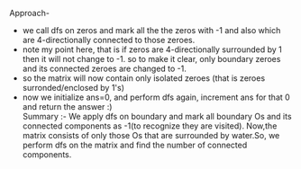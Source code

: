 Approach-<br>
- we call dfs on zeros and mark all the the zeros with -1 and also which are 4-directionally connected to those zeroes.<br>
- note my point here, that is if zeros are 4-directionally surrounded by 1 then it will not change to -1. so to make it clear, only boundary zeroes and its connected zeroes are changed to -1.
- so the matrix will now contain only isolated zeroes (that is zeroes surronded/enclosed by 1's)
- now we initialize ans=0, and perform dfs again, increment ans for that 0 and return the answer :)<br>
Summary :- We apply dfs on boundary and mark all boundary Os and its connected components as -1(to recognize they are visited). Now,the matrix consists of only those Os that are surrounded by water.So, we perform dfs on the matrix and find the number of connected components.